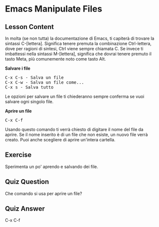 # Emacs Manipulate Files

## Lesson Content

In molta (se non tutta) la documentazione di Emacs, ti capiterà di trovare la sintassi C-[lettera]. Significa tenere premuta la combinazione Ctrl-lettera, dove per ragioni di sintesi, Ctrl viene sempre chiamata C. Se invece ti imbattessi nella sintassi M-[lettera], significa che dovrai tenere premuto il tasto Meta, più comunemente noto come tasto Alt.

<b>Salvare i file</b>

<pre>
C-x C-s - Salva un file
C-x C-w - Salva un file come...
C-x s - Salva tutto
</pre>

Le opzioni per salvare un file ti chiederanno sempre conferma se vuoi salvare ogni singolo file.

<b>Aprire un file</b>

<pre>
C-x C-f
</pre>

Usando questo comando ti verrà chiesto di digitare il nome del file da aprire. Se il nome inserito è di un file che non esiste, un nuovo file verrà creato. Puoi anche scegliere di aprire un'intera cartella.

## Exercise

Sperimenta un po' aprendo e salvando dei file.

## Quiz Question

Che comando si usa per aprire un file?

## Quiz Answer

C-x C-f
